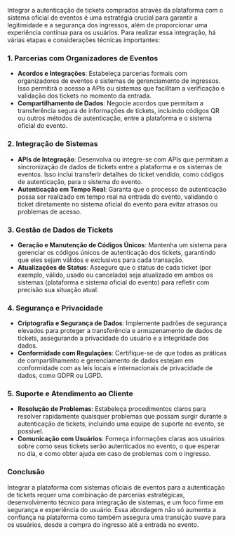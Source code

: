 Integrar a autenticação de tickets comprados através da plataforma com o sistema oficial de eventos é uma estratégia crucial para garantir a legitimidade e a segurança dos ingressos, além de proporcionar uma experiência contínua para os usuários. Para realizar essa integração, há várias etapas e considerações técnicas importantes:

### 1. Parcerias com Organizadores de Eventos

- **Acordos e Integrações**: Estabeleça parcerias formais com organizadores de eventos e sistemas de gerenciamento de ingressos. Isso permitirá o acesso a APIs ou sistemas que facilitam a verificação e validação dos tickets no momento da entrada.
- **Compartilhamento de Dados**: Negocie acordos que permitam a transferência segura de informações de tickets, incluindo códigos QR ou outros métodos de autenticação, entre a plataforma e o sistema oficial do evento.

### 2. Integração de Sistemas

- **APIs de Integração**: Desenvolva ou integre-se com APIs que permitam a sincronização de dados de tickets entre a plataforma e os sistemas de eventos. Isso inclui transferir detalhes do ticket vendido, como códigos de autenticação, para o sistema do evento.
- **Autenticação em Tempo Real**: Garanta que o processo de autenticação possa ser realizado em tempo real na entrada do evento, validando o ticket diretamente no sistema oficial do evento para evitar atrasos ou problemas de acesso.

### 3. Gestão de Dados de Tickets

- **Geração e Manutenção de Códigos Únicos**: Mantenha um sistema para gerenciar os códigos únicos de autenticação dos tickets, garantindo que eles sejam válidos e exclusivos para cada transação.
- **Atualizações de Status**: Assegure que o status de cada ticket (por exemplo, válido, usado ou cancelado) seja atualizado em ambos os sistemas (plataforma e sistema oficial do evento) para refletir com precisão sua situação atual.

### 4. Segurança e Privacidade

- **Criptografia e Segurança de Dados**: Implemente padrões de segurança elevados para proteger a transferência e armazenamento de dados de tickets, assegurando a privacidade do usuário e a integridade dos dados.
- **Conformidade com Regulações**: Certifique-se de que todas as práticas de compartilhamento e gerenciamento de dados estejam em conformidade com as leis locais e internacionais de privacidade de dados, como GDPR ou LGPD.

### 5. Suporte e Atendimento ao Cliente

- **Resolução de Problemas**: Estabeleça procedimentos claros para resolver rapidamente quaisquer problemas que possam surgir durante a autenticação de tickets, incluindo uma equipe de suporte no evento, se possível.
- **Comunicação com Usuários**: Forneça informações claras aos usuários sobre como seus tickets serão autenticados no evento, o que esperar no dia, e como obter ajuda em caso de problemas com o ingresso.

### Conclusão

Integrar a plataforma com sistemas oficiais de eventos para a autenticação de tickets requer uma combinação de parcerias estratégicas, desenvolvimento técnico para integração de sistemas, e um foco firme em segurança e experiência do usuário. Essa abordagem não só aumenta a confiança na plataforma como também assegura uma transição suave para os usuários, desde a compra do ingresso até a entrada no evento.